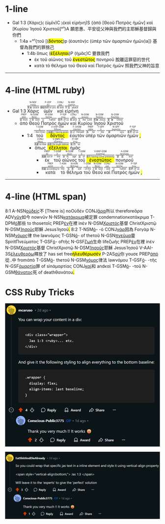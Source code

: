 # 1-line
- Gal 1:3 (<span title="N-NSF&#10;χάρις&#10;恩惠">Χάρις</span>)⦇ (<span title="P-2DP&#10;σύ&#10;給你們">ὑμῖν</span>)C ⦈(<span title="CONJ&#10;καί&#10;-">καὶ</span> <span title="N-NSF&#10;εἰρήνη&#10;平安">εἰρήνη</span>)S {<span title="PREP&#10;ἀπό&#10;從">ἀπὸ</span> [<span title="N-GSM&#10;θεός&#10;神">Θεοῦ</span> <span title="N-GSM&#10;πατήρ&#10;父">Πατρὸς</span> <span title="P-1GP&#10;ἐγώ&#10;我們的">ἡμῶν</span>] <span title="CONJ&#10;καί&#10;-">καὶ</span> [<span title="N-GSM&#10;κύριος&#10;主">Κυρίου</span> <span title="N-GSM&#10;Ἰησοῦς&#10;耶穌">Ἰησοῦ</span> <span title="N-GSM&#10;Χριστός&#10;基督">Χριστοῦ</span>]°¹}A 願恩惠、平安從父神與我們的主耶穌基督歸與你們
	- 1:4a =°¹{<span title="T-GSM&#10;ὀ&#10;-">τοῦ</span> [(<span title="V-AAP-GSM&#10;δίδωμι&#10;捨"><mark class='ptc'>δόντος</mark></span>)p (<span title="F-3ASM&#10;ἑαυτοῦ&#10;自己">ἑαυτὸν</span>)c (<span title="PREP&#10;ὑπέρ&#10;為">ὑπὲρ</span> <span title="T-GPF&#10;ὀ&#10;-">τῶν</span> <span title="N-GPF&#10;ἁμαρτία&#10;罪">ἁμαρτιῶν</span> <span title="P-1GP&#10;ἐγώ&#10;我們的">ἡμῶν</span>)a]} 基督為我們的罪捨己
		- 1:4b <span title="CONJ&#10;ὅπως&#10;為的是">ὅπως</span> (<span title="V-AMS-3S&#10;ἐξαιρέω&#10;救"><mark class='verb'>ἐξέληται</mark></span>)P (<span title="P-1AP&#10;ἐγώ&#10;我們">ἡμᾶς</span>)C 要救我們
			- <span title="PREP&#10;ἐκ&#10;脫離">ἐκ</span> <span title="T-GSM&#10;ὀ&#10;-">τοῦ</span> <span title="N-GSM&#10;αἰών&#10;世代">αἰῶνος</span> <span title="T-GSM&#10;ὀ&#10;-">τοῦ</span> <span title="V-RAP-GSM&#10;ἐνίστημι&#10;現在"><mark class='ptc'>ἐνεστῶτος</mark></span> <span title="A-GSM&#10;πονηρός&#10;邪惡">πονηροῦ</span> 脫離這罪惡的世代
			- <span title="PREP&#10;κατά&#10;照">κατὰ</span> <span title="T-ASN&#10;ὀ&#10;-">τὸ</span> <span title="N-ASN&#10;θέλημα&#10;旨意">θέλημα</span> <span title="T-GSM&#10;ὀ&#10;-">τοῦ</span> <span title="N-GSM&#10;θεός&#10;神">Θεοῦ</span> <span title="CONJ&#10;καί&#10;-">καὶ</span> <span title="N-GSM&#10;πατήρ&#10;父">Πατρὸς</span> <span title="P-1GP&#10;ἐγώ&#10;我們的">ἡμῶν</span> 照我們父神的旨意

---

# 4-line (HTML ruby)

- Gal 1:3  <RUBY><ruby><ruby>Χάρις<rt>恩惠 Grace</rt></ruby><rt><a href='https://bible.fhl.net/new/s.php?N=0&k=05485&m='>χάρις</a></rt></ruby><rt>N-NSF</rt></RUBY>  <RUBY><ruby><ruby>ὑμῖν<rt>歸給你們 to you</rt></ruby><rt><a href='https://bible.fhl.net/new/s.php?N=0&k=04771&m='>σύ</a></rt></ruby><rt>P-2DP</rt></RUBY>  <RUBY><ruby><ruby>καὶ<rt>和 and</rt></ruby><rt><a href='https://bible.fhl.net/new/s.php?N=0&k=02532&m='>καί</a></rt></ruby><rt>CONJ</rt></RUBY>  <RUBY><ruby><ruby>εἰρήνη<rt>平安 peace</rt></ruby><rt><a href='https://bible.fhl.net/new/s.php?N=0&k=01515&m='>εἰρήνη</a></rt></ruby><rt>N-NSF</rt></RUBY>  
	- <RUBY><ruby><ruby>ἀπὸ<rt>從 from</rt></ruby><rt><a href='https://bible.fhl.net/new/s.php?N=0&k=00575&m='>ἀπό</a></rt></ruby><rt>PREP</rt></RUBY>  <RUBY><ruby><ruby>Θεοῦ<rt>上帝 God</rt></ruby><rt><a href='https://bible.fhl.net/new/s.php?N=0&k=02316&m='>θεός</a></rt></ruby><rt>N-GSM</rt></RUBY>  <RUBY><ruby><ruby>Πατρὸς<rt>父 Father</rt></ruby><rt><a href='https://bible.fhl.net/new/s.php?N=0&k=03962&m='>πατήρ</a></rt></ruby><rt>N-GSM</rt></RUBY>  <RUBY><ruby><ruby>ἡμῶν<rt>我們 of us</rt></ruby><rt><a href='https://bible.fhl.net/new/s.php?N=0&k=01473&m='>ἐγώ</a></rt></ruby><rt>P-1GP</rt></RUBY>  <RUBY><ruby><ruby>καὶ<rt>和 and</rt></ruby><rt><a href='https://bible.fhl.net/new/s.php?N=0&k=02532&m='>καί</a></rt></ruby><rt>CONJ</rt></RUBY>  <RUBY><ruby><ruby>Κυρίου<rt>主 the Lord</rt></ruby><rt><a href='https://bible.fhl.net/new/s.php?N=0&k=02962&m='>κύριος</a></rt></ruby><rt>N-GSM</rt></RUBY>  <RUBY><ruby><ruby>Ἰησοῦ<rt>耶穌 Jesus</rt></ruby><rt><a href='https://bible.fhl.net/new/s.php?N=0&k=02424&m='>Ἰησοῦς</a></rt></ruby><rt>N-GSM</rt></RUBY>  <RUBY><ruby><ruby>Χριστοῦ<rt>基督 Christ</rt></ruby><rt><a href='https://bible.fhl.net/new/s.php?N=0&k=05547&m='>Χριστός</a></rt></ruby><rt>N-GSM</rt></RUBY> 
		- 1:4  <RUBY><ruby><ruby>τοῦ<rt>- the [One]</rt></ruby><rt><a href='https://bible.fhl.net/new/s.php?N=0&k=03588&m='>ὀ</a></rt></ruby><rt>T-GSM</rt></RUBY>  <RUBY><ruby><ruby><mark class='ptc'>δόντος</mark><rt>已經獻上 having given</rt></ruby><rt><a href='https://bible.fhl.net/new/s.php?N=0&k=01325&m='>δίδωμι</a></rt></ruby><rt>V-AAP-GSM</rt></RUBY>  <RUBY><ruby><ruby>ἑαυτὸν<rt>自己 Himself</rt></ruby><rt><a href='https://bible.fhl.net/new/s.php?N=0&k=01438&m='>ἑαυτοῦ</a></rt></ruby><rt>F-3ASM</rt></RUBY>  <RUBY><ruby><ruby>ὑπὲρ<rt>為 for</rt></ruby><rt><a href='https://bible.fhl.net/new/s.php?N=0&k=05228&m='>ὑπέρ</a></rt></ruby><rt>PREP</rt></RUBY>  <RUBY><ruby><ruby>τῶν<rt>- the</rt></ruby><rt><a href='https://bible.fhl.net/new/s.php?N=0&k=03588&m='>ὀ</a></rt></ruby><rt>T-GPF</rt></RUBY>  <RUBY><ruby><ruby>ἁμαρτιῶν<rt>罪 sins</rt></ruby><rt><a href='https://bible.fhl.net/new/s.php?N=0&k=00266&m='>ἁμαρτία</a></rt></ruby><rt>N-GPF</rt></RUBY>  <RUBY><ruby><ruby>ἡμῶν<rt>我們 of us</rt></ruby><rt><a href='https://bible.fhl.net/new/s.php?N=0&k=01473&m='>ἐγώ</a></rt></ruby><rt>P-1GP</rt></RUBY> <mark class='punctuation'>,</mark>  
			- <RUBY><ruby><ruby>ὅπως<rt>為要 so that</rt></ruby><rt><a href='https://bible.fhl.net/new/s.php?N=0&k=03704&m='>ὅπως</a></rt></ruby><rt>CONJ</rt></RUBY>  <RUBY><ruby><ruby><mark class='verb'>ἐξέληται</mark><rt>拯救 He might deliver</rt></ruby><rt><a href='https://bible.fhl.net/new/s.php?N=0&k=01807&m='>ἐξαιρέω</a></rt></ruby><rt>V-AMS-3S</rt></RUBY>  <RUBY><ruby><ruby>ἡμᾶς<rt>我們 us</rt></ruby><rt><a href='https://bible.fhl.net/new/s.php?N=0&k=01473&m='>ἐγώ</a></rt></ruby><rt>P-1AP</rt></RUBY>  
				- <RUBY><ruby><ruby>ἐκ<rt>脫離 out of</rt></ruby><rt><a href='https://bible.fhl.net/new/s.php?N=0&k=01537&m='>ἐκ</a></rt></ruby><rt>PREP</rt></RUBY>  <RUBY><ruby><ruby>τοῦ<rt>- the</rt></ruby><rt><a href='https://bible.fhl.net/new/s.php?N=0&k=03588&m='>ὀ</a></rt></ruby><rt>T-GSM</rt></RUBY>  <RUBY><ruby><ruby>αἰῶνος<rt>世代 age</rt></ruby><rt><a href='https://bible.fhl.net/new/s.php?N=0&k=00165&m='>αἰών</a></rt></ruby><rt>N-GSM</rt></RUBY>  <RUBY><ruby><ruby>τοῦ<rt>這 of</rt></ruby><rt><a href='https://bible.fhl.net/new/s.php?N=0&k=03588&m='>ὀ</a></rt></ruby><rt>T-GSM</rt></RUBY>  <RUBY><ruby><ruby><mark class='ptc'>ἐνεστῶτος</mark><rt>現今 having come presently</rt></ruby><rt><a href='https://bible.fhl.net/new/s.php?N=0&k=01764&m='>ἐνίστημι</a></rt></ruby><rt>V-RAP-GSM</rt></RUBY>  <RUBY><ruby><ruby>πονηροῦ<rt>罪惡 evil</rt></ruby><rt><a href='https://bible.fhl.net/new/s.php?N=0&k=04190&m='>πονηρός</a></rt></ruby><rt>A-GSM</rt></RUBY>  
				- <RUBY><ruby><ruby>κατὰ<rt>照著 according to</rt></ruby><rt><a href='https://bible.fhl.net/new/s.php?N=0&k=02596&m='>κατά</a></rt></ruby><rt>PREP</rt></RUBY>  <RUBY><ruby><ruby>τὸ<rt>- the</rt></ruby><rt><a href='https://bible.fhl.net/new/s.php?N=0&k=03588&m='>ὀ</a></rt></ruby><rt>T-ASN</rt></RUBY>  <RUBY><ruby><ruby>θέλημα<rt>旨意 will</rt></ruby><rt><a href='https://bible.fhl.net/new/s.php?N=0&k=02307&m='>θέλημα</a></rt></ruby><rt>N-ASN</rt></RUBY>  <RUBY><ruby><ruby>τοῦ<rt>- of the</rt></ruby><rt><a href='https://bible.fhl.net/new/s.php?N=0&k=03588&m='>ὀ</a></rt></ruby><rt>T-GSM</rt></RUBY>  <RUBY><ruby><ruby>Θεοῦ<rt>上帝 God</rt></ruby><rt><a href='https://bible.fhl.net/new/s.php?N=0&k=02316&m='>θεός</a></rt></ruby><rt>N-GSM</rt></RUBY>  <RUBY><ruby><ruby>καὶ<rt>- and</rt></ruby><rt><a href='https://bible.fhl.net/new/s.php?N=0&k=02532&m='>καί</a></rt></ruby><rt>CONJ</rt></RUBY>  <RUBY><ruby><ruby>Πατρὸς<rt>父 Father</rt></ruby><rt><a href='https://bible.fhl.net/new/s.php?N=0&k=03962&m='>πατήρ</a></rt></ruby><rt>N-GSM</rt></RUBY>  <RUBY><ruby><ruby>ἡμῶν<rt>我們 of us</rt></ruby><rt><a href='https://bible.fhl.net/new/s.php?N=0&k=01473&m='>ἐγώ</a></rt></ruby><rt>P-1GP</rt></RUBY> <mark class='punctuation'>,</mark> 

---

# 4-line (HTML span)

<span class="interlinear">8:1  <span class="w"><span class="m">A-NSN</span><span class="l"><a href='https://bible.fhl.net/new/s.php?N=0&k=03762&m='>οὐδείς</a></span><span class="g">不 [There is] no</span><span class="t">Οὐδὲν</span></span> <span class="w"><span class="m">CONJ</span><span class="l"><a href='https://bible.fhl.net/new/s.php?N=0&k=00686&m='>ἄρα</a></span><span class="g">所以 therefore</span><span class="t">ἄρα</span></span> <span class="w"><span class="m">ADV</span><span class="l"><a href='https://bible.fhl.net/new/s.php?N=0&k=03568&m='>νῦν</a></span><span class="g">如今 now</span><span class="t">νῦν</span></span> <span class="w"><span class="m">N-NSN</span><span class="l"><a href='https://bible.fhl.net/new/s.php?N=0&k=02631&m='>κατάκριμα</a></span><span class="g">被定罪 condemnation</span><span class="t">κατάκριμα</span></span> <span class="w"><span class="m">T-DPM</span><span class="l"><a href='https://bible.fhl.net/new/s.php?N=0&k=03588&m='>ὀ</a></span><span class="g">那些 to those</span><span class="t">τοῖς</span></span> <span class="w"><span class="m">PREP</span><span class="l"><a href='https://bible.fhl.net/new/s.php?N=0&k=01722&m='>ἐν</a></span><span class="g">在裡 in</span><span class="t">ἐν</span></span> <span class="w"><span class="m">N-DSM</span><span class="l"><a href='https://bible.fhl.net/new/s.php?N=0&k=05547&m='>Χριστός</a></span><span class="g">基督 Christ</span><span class="t">Χριστῷ</span></span> <span class="w"><span class="m">N-DSM</span><span class="l"><a href='https://bible.fhl.net/new/s.php?N=0&k=02424&m='>Ἰησοῦς</a></span><span class="g">耶穌 Jesus</span><span class="t">Ἰησοῦ</span></span><mark class='punctuation'>.</mark> 8:2  <span class="w"><span class="m">T-NSM</span><span class="l"><a href='https://bible.fhl.net/new/s.php?N=0&k=03588&m='>ὀ</a></span><span class="g">- -</span><span class="t">ὁ</span></span> <span class="w"><span class="m">CONJ</span><span class="l"><a href='https://bible.fhl.net/new/s.php?N=0&k=01063&m='>γάρ</a></span><span class="g">因為 For</span><span class="t">γὰρ</span></span> <span class="w"><span class="m">N-NSM</span><span class="l"><a href='https://bible.fhl.net/new/s.php?N=0&k=03551&m='>νόμος</a></span><span class="g">律 the law</span><span class="t">νόμος</span></span> <span class="w"><span class="m">T-GSN</span><span class="l"><a href='https://bible.fhl.net/new/s.php?N=0&k=03588&m='>ὀ</a></span><span class="g">- of the</span><span class="t">τοῦ</span></span> <span class="w"><span class="m">N-GSN</span><span class="l"><a href='https://bible.fhl.net/new/s.php?N=0&k=04151&m='>πνεῦμα</a></span><span class="g">靈 Spirit</span><span class="t">Πνεύματος</span></span> <span class="w"><span class="m">T-GSF</span><span class="l"><a href='https://bible.fhl.net/new/s.php?N=0&k=03588&m='>ὀ</a></span><span class="g">- of</span><span class="t">τῆς</span></span> <span class="w"><span class="m">N-GSF</span><span class="l"><a href='https://bible.fhl.net/new/s.php?N=0&k=02222&m='>ζωή</a></span><span class="g">生命 life</span><span class="t">ζωῆς</span></span> <span class="w"><span class="m">PREP</span><span class="l"><a href='https://bible.fhl.net/new/s.php?N=0&k=01722&m='>ἐν</a></span><span class="g">在裡 in</span><span class="t">ἐν</span></span> <span class="w"><span class="m">N-DSM</span><span class="l"><a href='https://bible.fhl.net/new/s.php?N=0&k=05547&m='>Χριστός</a></span><span class="g">基督 Christ</span><span class="t">Χριστῷ</span></span> <span class="w"><span class="m">N-DSM</span><span class="l"><a href='https://bible.fhl.net/new/s.php?N=0&k=02424&m='>Ἰησοῦς</a></span><span class="g">耶穌 Jesus</span><span class="t">Ἰησοῦ</span></span> <span class="w"><span class="m">V-AAI-3S</span><span class="l"><a href='https://bible.fhl.net/new/s.php?N=0&k=01659&m='>ἐλευθερόω</a></span><span class="g">釋放了 has set free</span><span class="t"><mark class='verb'>ἠλευθέρωσέν</mark></span></span> <span class="w"><span class="m">P-2AS</span><span class="l"><a href='https://bible.fhl.net/new/s.php?N=0&k=04771&m='>σύ</a></span><span class="g">你 you</span><span class="t">σε</span></span> <span class="w"><span class="m">PREP</span><span class="l"><a href='https://bible.fhl.net/new/s.php?N=0&k=00575&m='>ἀπό</a></span><span class="g">從..中 from</span><span class="t">ἀπὸ</span></span> <span class="w"><span class="m">T-GSM</span><span class="l"><a href='https://bible.fhl.net/new/s.php?N=0&k=03588&m='>ὀ</a></span><span class="g">- the</span><span class="t">τοῦ</span></span> <span class="w"><span class="m">N-GSM</span><span class="l"><a href='https://bible.fhl.net/new/s.php?N=0&k=03551&m='>νόμος</a></span><span class="g">律法 law</span><span class="t">νόμου</span></span> <span class="w"><span class="m">T-GSF</span><span class="l"><a href='https://bible.fhl.net/new/s.php?N=0&k=03588&m='>ὀ</a></span><span class="g">- -</span><span class="t">τῆς</span></span> <span class="w"><span class="m">N-GSF</span><span class="l"><a href='https://bible.fhl.net/new/s.php?N=0&k=00266&m='>ἁμαρτία</a></span><span class="g">罪 of sin</span><span class="t">ἁμαρτίας</span></span> <span class="w"><span class="m">CONJ</span><span class="l"><a href='https://bible.fhl.net/new/s.php?N=0&k=02532&m='>καί</a></span><span class="g">和 and</span><span class="t">καὶ</span></span> <span class="w"><span class="m">T-GSM</span><span class="l"><a href='https://bible.fhl.net/new/s.php?N=0&k=03588&m='>ὀ</a></span><span class="g">- -</span><span class="t">τοῦ</span></span> <span class="w"><span class="m">N-GSM</span><span class="l"><a href='https://bible.fhl.net/new/s.php?N=0&k=02288&m='>θάνατος</a></span><span class="g">死 of death</span><span class="t">θανάτου</span></span><mark class='punctuation'>.</mark>


# CSS Ruby Tricks
![Pasted image 20250104085947.png](Pasted%20image%2020250104085947.png)

![Pasted image 20250104090019.png](Pasted%20image%2020250104090019.png)